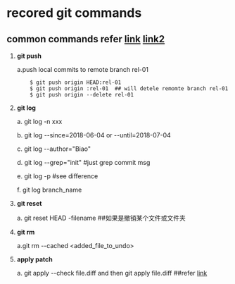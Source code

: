 # recored git commands

## common commands refer [link](https://www.cnblogs.com/springbarley/archive/2012/11/03/2752984.html) [link2](https://www.yiibai.com/git/git_push.html)
1. **git push**
    
    a.push local commits to remote branch rel-01

    ```shell
        $ git push origin HEAD:rel-01
        $ git push origin :rel-01  ## will detele remomte branch rel-01
        $ git push origin --delete rel-01
    ```
2. **git log**

    a. git log -n xxx
    
    b. git log --since=2018-06-04 or --until=2018-07-04
    
    c. git log --author="Biao"
    
    d. git log --grep="init" #just grep commit msg
    
    e. git log -p #see difference 
    
    f. git log branch_name 
    
3. **git reset**

    a. git reset HEAD -filename ##如果是撤销某个文件或文件夹
    
4. **git rm**

    a.git rm --cached <added_file_to_undo>

5. **apply patch**

    a. git apply --check file.diff and then git apply file.diff  ##refer [link](https://blog.csdn.net/salmon_zhang/article/details/97015801)

